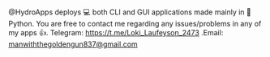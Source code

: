 @HydroApps deploys 💻 both CLI and GUI applications made mainly in 🐍 Python.
You are free to contact me regarding any issues/problems in any of my apps 👍.
Telegram: https://t.me/Loki_Laufeyson_2473
.Email: manwiththegoldengun837@gmail.com

<!---
HydroApps/HydroApps is a ✨ special ✨ repository because its `README.md` (this file) appears on your GitHub profile.
You can click the Preview link to take a look at your changes.
--->
